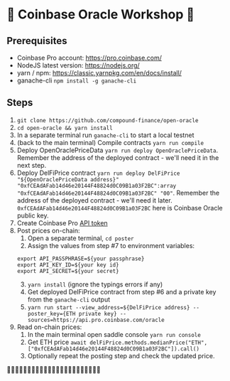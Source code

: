 # 🔮 Coinbase Oracle Workshop 🔮
## Prerequisites
* Coinbase Pro account: https://pro.coinbase.com/
* NodeJS latest version: https://nodejs.org/
* yarn / npm: https://classic.yarnpkg.com/en/docs/install/
* ganache-cli `npm install -g ganache-cli`

## Steps
1. `git clone https://github.com/compound-finance/open-oracle`
2. `cd open-oracle && yarn install`
3. In a separate terminal run `ganache-cli` to start a local testnet
4. (back to the main terminal) Compile contracts `yarn run compile`
5. Deploy OpenOraclePriceData `yarn run deploy OpenOraclePriceData`. Remember the address of the deployed contract - we'll need it in the next step.
6. Deploy DelFiPrice contract `yarn run deploy DelFiPrice "${OpenOraclePriceData address}" "0xfCEAdAFab14d46e20144F48824d0C09B1a03F2BC":array "0xfCEAdAFab14d46e20144F48824d0C09B1a03F2BC" "00"`. Remember the address of the deployed contract - we'll need it later. `0xfCEAdAFab14d46e20144F48824d0C09B1a03F2BC` here is Coinbase Oracle public key.
7. Create Coinbase Pro [API token](https://pro.coinbase.com/profile/api)
9. Post prices on-chain:
    1. Open a separate terminal, `cd poster`
    2. Assign the values from step #7 to environment variables: 
    ```
    export API_PASSPHRASE=${your passphrase}
    export API_KEY_ID=${your key id}
    export API_SECRET=${your secret}
    ```
    3. `yarn install` (ignore the typings errors if any)
    4. Get deployed DelFiPrice contract from step #6 and a private key from the `ganache-cli` output
    5. `yarn run start --view_address=${DelFiPrice address} --poster_key={ETH private key} --sources=https://api.pro.coinbase.com/oracle`
10. Read on-chain prices:
    1. In the main terminal open saddle console `yarn run console`
    2. Get ETH price `await delFiPrice.methods.medianPrice("ETH", ["0xfCEAdAFab14d46e20144F48824d0C09B1a03F2BC"]).call()`
    3. Optionally repeat the posting step and check the updated price.
    
🎉🎉🎉🎉🎉🎉🎉🎉🎉🎉🎉🎉🎉🎉🎉🎉🎉🎉🎉🎉🎉🎉🎉
